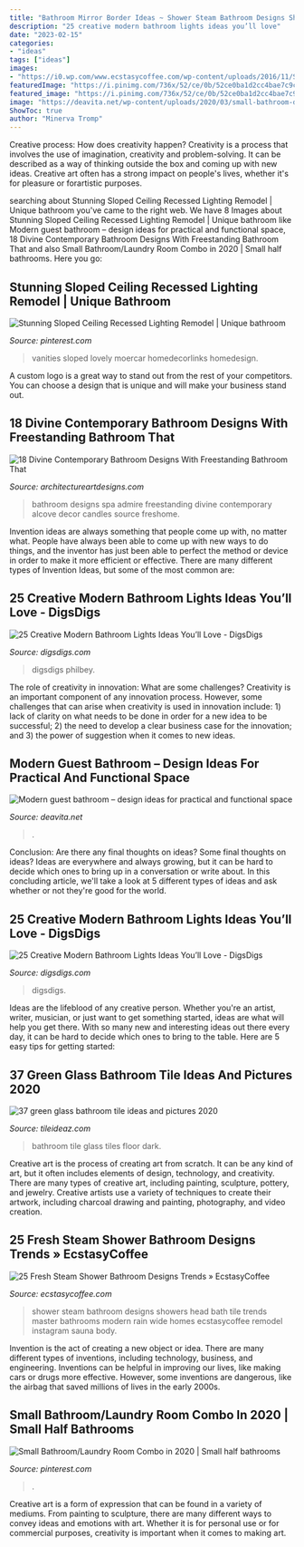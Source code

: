 ```yaml
---
title: "Bathroom Mirror Border Ideas ~ Shower Steam Bathroom Designs Showers Head Bath Tile Trends Master Bathrooms Modern Rain Wide Homes Ecstasycoffee Remodel Instagram Sauna Body"
description: "25 creative modern bathroom lights ideas you’ll love"
date: "2023-02-15"
categories:
- "ideas"
tags: ["ideas"]
images:
- "https://i0.wp.com/www.ecstasycoffee.com/wp-content/uploads/2016/11/Shower.jpg?resize=564%2C752"
featuredImage: "https://i.pinimg.com/736x/52/ce/0b/52ce0ba1d2cc4bae7c9c31a95cbd771e.jpg"
featured_image: "https://i.pinimg.com/736x/52/ce/0b/52ce0ba1d2cc4bae7c9c31a95cbd771e.jpg"
image: "https://deavita.net/wp-content/uploads/2020/03/small-bathroom-design-with-walk-in-shower.jpg"
ShowToc: true
author: "Minerva Tromp"
---
```



Creative process: How does creativity happen?
Creativity is a process that involves the use of imagination, creativity and problem-solving. It can be described as a way of thinking outside the box and coming up with new ideas. Creative art often has a strong impact on people's lives, whether it's for pleasure or forartistic purposes.

	

		
searching about Stunning Sloped Ceiling Recessed Lighting Remodel | Unique bathroom you've came to the right web. We have 8 Images about Stunning Sloped Ceiling Recessed Lighting Remodel | Unique bathroom like Modern guest bathroom – design ideas for practical and functional space, 18 Divine Contemporary Bathroom Designs With Freestanding Bathroom That and also Small Bathroom/Laundry Room Combo in 2020 | Small half bathrooms. Here you go:
		
    
## Stunning Sloped Ceiling Recessed Lighting Remodel | Unique Bathroom

<img loading=lazy src="https://i.pinimg.com/736x/52/ce/0b/52ce0ba1d2cc4bae7c9c31a95cbd771e.jpg" onerror="this.onerror=null;this.src='https://tse3.mm.bing.net/th?id=OIP.mh_ZFaUqGGGb2P1yloCCdQHaJ3&amp;pid=15.1';" alt="Stunning Sloped Ceiling Recessed Lighting Remodel | Unique bathroom">

_Source: pinterest.com_

>vanities sloped lovely moercar homedecorlinks homedesign. 

	

A custom logo is a great way to stand out from the rest of your competitors. You can choose a design that is unique and will make your business stand out.

    
## 18 Divine Contemporary Bathroom Designs With Freestanding Bathroom That

<img loading=lazy src="https://www.architectureartdesigns.com/wp-content/uploads/2016/07/9-21-630x439.jpg" onerror="this.onerror=null;this.src='https://tse3.mm.bing.net/th?id=OIP.zLVj8pLH-UBZUVCN1Uek0gHaFK&amp;pid=15.1';" alt="18 Divine Contemporary Bathroom Designs With Freestanding Bathroom That">

_Source: architectureartdesigns.com_

>bathroom designs spa admire freestanding divine contemporary alcove decor candles source freshome. 

	

Invention ideas are always something that people come up with, no matter what. People have always been able to come up with new ways to do things, and the inventor has just been able to perfect the method or device in order to make it more efficient or effective. There are many different types of Invention Ideas, but some of the most common are:

    
## 25 Creative Modern Bathroom Lights Ideas You’ll Love - DigsDigs

<img loading=lazy src="https://www.digsdigs.com/photos/creative-modern-bathroom-lights-ideas-youll-love-12.jpg" onerror="this.onerror=null;this.src='https://tse1.mm.bing.net/th?id=OIP.2q3Wd0ZRO1EBqkHL423B5QHaJ4&amp;pid=15.1';" alt="25 Creative Modern Bathroom Lights Ideas You’ll Love - DigsDigs">

_Source: digsdigs.com_

>digsdigs philbey. 

	

The role of creativity in innovation: What are some challenges?
Creativity is an important component of any innovation process. However, some challenges that can arise when creativity is used in innovation include: 1) lack of clarity on what needs to be done in order for a new idea to be successful; 2) the need to develop a clear business case for the innovation; and 3) the power of suggestion when it comes to new ideas.

    
## Modern Guest Bathroom – Design Ideas For Practical And Functional Space

<img loading=lazy src="https://deavita.net/wp-content/uploads/2020/03/small-bathroom-design-with-walk-in-shower.jpg" onerror="this.onerror=null;this.src='https://tse2.mm.bing.net/th?id=OIP.erM_NHmsd1Yeofb8E-GjtAHaLH&amp;pid=15.1';" alt="Modern guest bathroom – design ideas for practical and functional space">

_Source: deavita.net_

>. 

	

Conclusion: Are there any final thoughts on ideas?
Some final thoughts on ideas? Ideas are everywhere and always growing, but it can be hard to decide which ones to bring up in a conversation or write about. In this concluding article, we'll take a look at 5 different types of ideas and ask whether or not they're good for the world.

    
## 25 Creative Modern Bathroom Lights Ideas You’ll Love - DigsDigs

<img loading=lazy src="https://www.digsdigs.com/photos/creative-modern-bathroom-lights-ideas-youll-love-4.jpg" onerror="this.onerror=null;this.src='https://tse3.mm.bing.net/th?id=OIP.HP9wx5x4vrb9LZp2MjAmQgHaQE&amp;pid=15.1';" alt="25 Creative Modern Bathroom Lights Ideas You’ll Love - DigsDigs">

_Source: digsdigs.com_

>digsdigs. 

	

Ideas are the lifeblood of any creative person. Whether you're an artist, writer, musician, or just want to get something started, ideas are what will help you get there. With so many new and interesting ideas out there every day, it can be hard to decide which ones to bring to the table. Here are 5 easy tips for getting started: 

    
## 37 Green Glass Bathroom Tile Ideas And Pictures 2020

<img loading=lazy src="https://www.tileideaz.com/wp-content/uploads/2015/03/green_glass_bathroom_tile_24.jpg" onerror="this.onerror=null;this.src='https://tse1.mm.bing.net/th?id=OIP.pCd-4MzUsW4DEzuCZuth7gHaLH&amp;pid=15.1';" alt="37 green glass bathroom tile ideas and pictures 2020">

_Source: tileideaz.com_

>bathroom tile glass tiles floor dark. 

	

Creative art is the process of creating art from scratch. It can be any kind of art, but it often includes elements of design, technology, and creativity. There are many types of creative art, including painting, sculpture, pottery, and jewelry. Creative artists use a variety of techniques to create their artwork, including charcoal drawing and painting, photography, and video creation.

    
## 25 Fresh Steam Shower Bathroom Designs Trends » EcstasyCoffee

<img loading=lazy src="https://i0.wp.com/www.ecstasycoffee.com/wp-content/uploads/2016/11/Shower.jpg?resize=564%2C752" onerror="this.onerror=null;this.src='https://tse1.mm.bing.net/th?id=OIP.r2Mw3-5kc7ueJhwJUIrY9wHaJ4&amp;pid=15.1';" alt="25 Fresh Steam Shower Bathroom Designs Trends » EcstasyCoffee">

_Source: ecstasycoffee.com_

>shower steam bathroom designs showers head bath tile trends master bathrooms modern rain wide homes ecstasycoffee remodel instagram sauna body. 

	

Invention is the act of creating a new object or idea. There are many different types of inventions, including technology, business, and engineering. Inventions can be helpful in improving our lives, like making cars or drugs more effective. However, some inventions are dangerous, like the airbag that saved millions of lives in the early 2000s.

    
## Small Bathroom/Laundry Room Combo In 2020 | Small Half Bathrooms

<img loading=lazy src="https://i.pinimg.com/736x/b8/11/35/b81135cdb3f390a7b1a0561aba7811fd.jpg" onerror="this.onerror=null;this.src='https://tse2.mm.bing.net/th?id=OIP.BPdgs2ya9imJmeFrVSE3vwHaJ3&amp;pid=15.1';" alt="Small Bathroom/Laundry Room Combo in 2020 | Small half bathrooms">

_Source: pinterest.com_

>. 

	

Creative art is a form of expression that can be found in a variety of mediums. From painting to sculpture, there are many different ways to convey ideas and emotions with art. Whether it is for personal use or for commercial purposes, creativity is important when it comes to making art.

